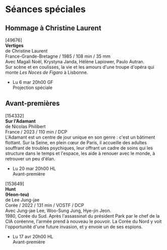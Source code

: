 # Séances spéciales

## Hommage à Christine Laurent

[49676]  
**Vertiges**  
de Christine Laurent  
France-Grande-Bretagne / 1985 / 108 min / 35 mm  
Avec Magali Noël, Krystyna Janda, Hélène Lapiower, Paulo Autran.  
Sur scène et en coulisses, la vie et les amours d'une troupe d'opéra qui monte _Les Noces de Figaro_ à Lisbonne.

- Lu 6 mar 20h00 GF  
Projection spéciale

## Avant-premières

[154332]  
**Sur l'Adamant**  
de Nicolas Philibert  
France / 2023 / 110 min / DCP  
L'Adamant est un centre de jour unique en son genre : c'est un bâtiment flottant. Sur la Seine, en plein cœur de Paris, il accueille des adultes souffrant de troubles psychiques, leur offrant un cadre de soins qui les structure dans le temps et l'espace, les aide à renouer avec le monde, à retrouver un peu d'élan.

- Lu 20 mar 20h00 HL  
Avant-première

[153649]  
**Hunt**  
**(Heon-teu)**  
de Lee Jung-jae  
Corée / 2022 / 131 min / VOSTF / DCP  
Avec Jung-jae Lee, Woo-Sung Jung, Hye-jin Jeon.  
1980, Corée du Sud. Après l'assassinat du président Park par le chef de la CIA coréenne, l'armée prend à nouveau le pouvoir. La Corée du Nord y voit l'opportunité d'une future invasion, et y envoie un de ses espions.

- Lu 17 avr 20h00 HL  
Avant-première

